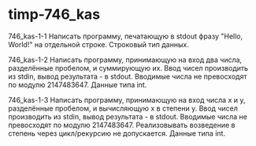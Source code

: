 # timp-746_kas
746_kas-1-1
Написать программу, печатающую в stdout фразу "Hello, World!" на отдельной строке.
Строковый тип данных.

746_kas-1-2
Написать программу, принимающую на вход два числа, разделённые пробелом, и суммирующую их.
Ввод чисел производить из stdin, вывод результата - в stdout.
Вводимые числа не превосходят по модулю 2147483647.
Данные типа int.

746_kas-1-3
Написать программу, принимающую на вход числа x и y, разделённые пробелом, и вычисляющую x в степени y.
Ввод чисел производить из stdin, вывод результата - в stdout.
Вводимые числа не превосходят по модулю 2147483647.
Реализовывать возведение в степень через цикл/рекурсию не допускается.
Данные типа int.

